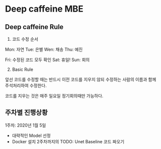 Deep caffeine MBE
==================

Deep caffeine Rule
------------------

1. 코드 수정 순서

Mon: 자연
Tue: 은별
Wen: 채송
Thu: 예진

Fri: 수정된 코드 모두 확인
Sat: 휴일!
Sun: 회의

2. Basic Rule

앞선 코드를 수정할 때는 반드시 이전 코드를 지우지 않되 수정하는 사람의 이름과 함께 주석처리하여 수정한다.

코드를 지우는 것은 매주 일요일 정기회의때만 가능하다.

주차별 진행상황
------------
1주차: 2020년 1월 5일 
* 대략적인 Model 선정 
* Docker 설치
2주차까지의 TODO: Unet Baseline 코드 짜오기


